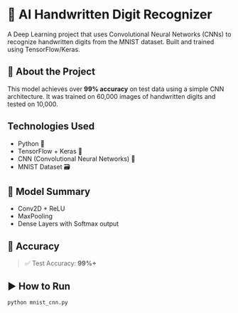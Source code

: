 # 🧠 AI Handwritten Digit Recognizer

A Deep Learning project that uses Convolutional Neural Networks (CNNs) to recognize handwritten digits from the MNIST dataset. Built and trained using TensorFlow/Keras.

## 📌 About the Project

This model achieves over **99% accuracy** on test data using a simple CNN architecture. It was trained on 60,000 images of handwritten digits and tested on 10,000.

##  Technologies Used

- Python 🐍
- TensorFlow + Keras 🔧
- CNN (Convolutional Neural Networks) 🧠
- MNIST Dataset 🗃️

## 🧠 Model Summary

- Conv2D + ReLU
- MaxPooling
- Dense Layers with Softmax output

## 🎯 Accuracy

> ✅ Test Accuracy: **99%+**

## ▶️ How to Run

```bash
python mnist_cnn.py
